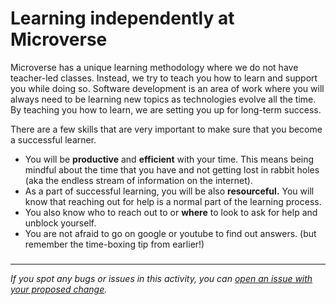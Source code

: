 # Learning independently at Microverse

Microverse has a unique learning methodology where we do not have teacher-led classes. Instead, we try to teach you how to learn and support you while doing so. Software development is an area of work where you will always need to be learning new topics as technologies evolve all the time. By teaching you how to learn, we are setting you up for long-term success.

There are a few skills that are very important to make sure that you become a successful learner.

- You will be **productive** and **efficient** with your time. This means being mindful about the time that you have and not getting lost in rabbit holes (aka the endless stream of information on the internet).
- As a part of successful learning, you will be also **resourceful.** You will know that reaching out for help is a normal part of the learning process.
- You also know who to reach out to or **where** to look to ask for help and unblock yourself.
- You are not afraid to go on google or youtube to find out answers. (but remember the time-boxing tip from earlier!)

### 

------

_If you spot any bugs or issues in this activity, you can [open an issue with your proposed change](https://github.com/microverseinc/curriculum-transversal-skills/blob/main/git-github/articles/open_issue.md)._
